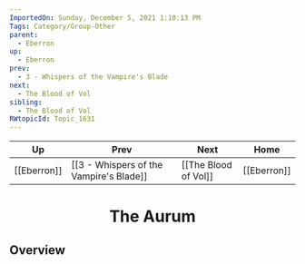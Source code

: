 ```yaml
---
ImportedOn: Sunday, December 5, 2021 1:10:13 PM
Tags: Category/Group-Other
parent:
  - Eberron
up:
  - Eberron
prev:
  - 3 - Whispers of the Vampire's Blade
next:
  - The Blood of Vol
sibling:
  - The Blood of Vol
RWtopicId: Topic_1631
---
```


| Up | Prev | Next | Home |
|----|------|------|------|
| [[Eberron]] | [[3 - Whispers of the Vampire's Blade]] | [[The Blood of Vol]] | [[Eberron]] |

# <center>The Aurum</center>

## Overview
